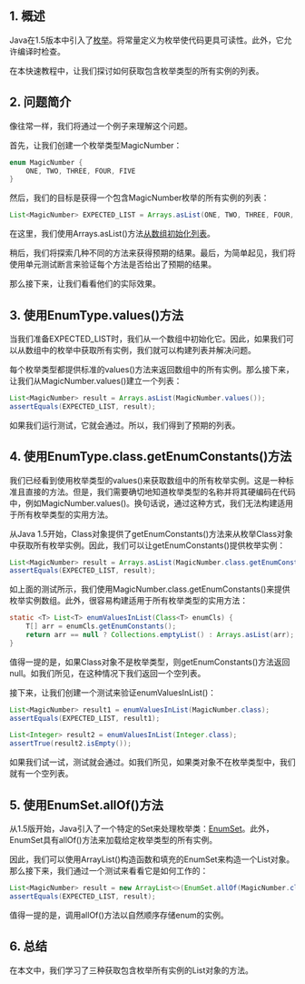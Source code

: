 ## 1. 概述

Java在1.5版本中引入了[枚举](https://www.baeldung.com/a-guide-to-java-enums)。将常量定义为枚举使代码更具可读性。此外，它允许编译时检查。

在本快速教程中，让我们探讨如何获取包含枚举类型的所有实例的列表。

## 2. 问题简介

像往常一样，我们将通过一个例子来理解这个问题。

首先，让我们创建一个枚举类型MagicNumber：

```java
enum MagicNumber {
    ONE, TWO, THREE, FOUR, FIVE
}
```

然后，我们的目标是获得一个包含MagicNumber枚举的所有实例的列表：

```java
List<MagicNumber> EXPECTED_LIST = Arrays.asList(ONE, TWO, THREE, FOUR, FIVE);
```

在这里，我们使用Arrays.asList()方法[从数组初始化列表](https://www.baeldung.com/java-init-list-one-line#create-from-an-array)。

稍后，我们将探索几种不同的方法来获得预期的结果。最后，为简单起见，我们将使用单元测试断言来验证每个方法是否给出了预期的结果。

那么接下来，让我们看看他们的实际效果。

## 3. 使用EnumType.values()方法

当我们准备EXPECTED_LIST时，我们从一个数组中初始化它。因此，如果我们可以从数组中的枚举中获取所有实例，我们就可以构建列表并解决问题。

每个枚举类型都提供标准的values()方法来返回数组中的所有实例。那么接下来，让我们从MagicNumber.values()建立一个列表：

```java
List<MagicNumber> result = Arrays.asList(MagicNumber.values());
assertEquals(EXPECTED_LIST, result);
```

如果我们运行测试，它就会通过。所以，我们得到了预期的列表。

## 4. 使用EnumType.class.getEnumConstants()方法

我们已经看到使用枚举类型的values()来获取数组中的所有枚举实例。这是一种标准且直接的方法。但是，我们需要确切地知道枚举类型的名称并将其硬编码在代码中，例如MagicNumber.values()。换句话说，通过这种方式，我们无法构建适用于所有枚举类型的实用方法。

从Java 1.5开始，Class对象提供了getEnumConstants()方法来从枚举Class对象中获取所有枚举实例。因此，我们可以让getEnumConstants()提供枚举实例：

```java
List<MagicNumber> result = Arrays.asList(MagicNumber.class.getEnumConstants());
assertEquals(EXPECTED_LIST, result);
```

如上面的测试所示，我们使用MagicNumber.class.getEnumConstants()来提供枚举实例数组。此外，很容易构建适用于所有枚举类型的实用方法：

```java
static <T> List<T> enumValuesInList(Class<T> enumCls) {
    T[] arr = enumCls.getEnumConstants();
    return arr == null ? Collections.emptyList() : Arrays.asList(arr);
}
```

值得一提的是，如果Class对象不是枚举类型，则getEnumConstants()方法返回null。如我们所见，在这种情况下我们返回一个空列表。

接下来，让我们创建一个测试来验证enumValuesInList()：

```java
List<MagicNumber> result1 = enumValuesInList(MagicNumber.class);
assertEquals(EXPECTED_LIST, result1);
                                                                
List<Integer> result2 = enumValuesInList(Integer.class);
assertTrue(result2.isEmpty());
```

如果我们试一试，测试就会通过。如我们所见，如果类对象不在枚举类型中，我们就有一个空列表。

## 5. 使用EnumSet.allOf()方法

从1.5版开始，Java引入了一个特定的Set来处理枚举类：[EnumSet](https://www.baeldung.com/java-enumset)。此外，EnumSet具有allOf()方法来加载给定枚举类型的所有实例。

因此，我们可以使用ArrayList()构造函数和填充的EnumSet来构造一个List对象。那么接下来，我们通过一个测试来看看它是如何工作的：

```java
List<MagicNumber> result = new ArrayList<>(EnumSet.allOf(MagicNumber.class));
assertEquals(EXPECTED_LIST, result);
```

值得一提的是，调用allOf()方法以自然顺序存储enum的实例。

## 6. 总结

在本文中，我们学习了三种获取包含枚举所有实例的List对象的方法。